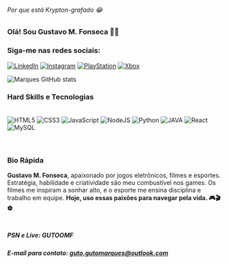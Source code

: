 ###### Por que está Krypton-grafado 😂
### Olá! Sou Gustavo M. Fonseca 👋🏼

### Siga-me nas redes sociais:

[![LinkedIn](https://img.shields.io/badge/LinkedIn-0077B5?style=for-the-badge&logo=linkedin&logoColor=white)](https://www.linkedin.com/in/gustavo-marques-da-fonseca/)
[![Instagram](https://img.shields.io/badge/Instagram-E4405F?style=for-the-badge&logo=instagram&logoColor=white)](https://www.instagram.com/ggumarques/)
[![PlayStation](https://img.shields.io/badge/PlayStation-003791?style=for-the-badge&logo=playstation&logoColor=white)](#)
[![Xbox](https://img.shields.io/badge/Xbox-107C10?style=for-the-badge&logo=xbox&logoColor=white)](#)

![Marques GitHub stats](https://github-readme-stats.vercel.app/api?username=ggumarques&show_icons=true&theme=tokyonight)

### Hard Skills e Tecnologias

<div style="display: inline_block"><br/>
    <img align="center" alt="HTML5" src="https://img.shields.io/badge/HTML5-E34F26?style=for-the-badge&logo=html5&logoColor=white" />
    <img align="center" alt="CSS3" src="https://img.shields.io/badge/CSS3-1572B6?style=for-the-badge&logo=css3&logoColor=white" />
    <img align="center" alt="JavaScript" src="https://img.shields.io/badge/JavaScript-F7DF1E?style=for-the-badge&logo=javascript&logoColor=black" />
    <img align="center" alt="NodeJS" src="https://img.shields.io/badge/Node.js-43853D?style=for-the-badge&logo=node.js&logoColor=white" />
    <img align="center" alt="Python" src="https://img.shields.io/badge/Python-14354C?style=for-the-badge&logo=python&logoColor=white" />
    <img align="center" alt="JAVA" src="https://img.shields.io/badge/Java-ED8B00?style=for-the-badge&logo=openjdk&logoColor=white" />
    <img align="center" alt="React" src="https://img.shields.io/badge/React-20232A?style=for-the-badge&logo=react&logoColor=61DAFB" />
    <img align="center" alt="MySQL" src="https://img.shields.io/badge/MySQL-00000F?style=for-the-badge&logo=mysql&logoColor=white" />
</div><br/>

#

### Bio Rápida
**Gustavo M. Fonseca**, apaixonado por jogos eletrônicos, filmes e esportes. Estratégia, habilidade e criatividade são meu combustível nos games. Os filmes me inspiram a sonhar alto, e o esporte me ensina disciplina e trabalho em equipe. **Hoje, uso essas paixões para navegar pela vida. 🎮🎬⚽**

#

##### PSN e Live: GUTOOMF
##### E-mail para contato: guto.gutomarques@outlook.com

